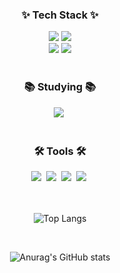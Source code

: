 <!--
**honee8583/honee8583** is a ✨ _special_ ✨ repository because its `README.md` (this file) appears on your GitHub profile.

Here are some ideas to get you started:

- 🔭 I’m currently working on ...
- 🌱 I’m currently learning ...
- 👯 I’m looking to collaborate on ...
- 🤔 I’m looking for help with ...
- 💬 Ask me about ...
- 📫 How to reach me: ...
- 😄 Pronouns: ...
- ⚡ Fun fact: ...
-->
<div align="center">
  
  <h3>✨ Tech Stack ✨</h3>
  <div align="center">
    <img src="https://img.shields.io/badge/springboot-6DB33F.svg?style=for-the-badge&logo=springboot&logoColor=black" />
    <img src="https://img.shields.io/badge/mysql-4479A1.svg?style=for-the-badge&logo=mysql&logoColor=white" />  <br/>
    <img src="https://img.shields.io/badge/ec2-FF9900.svg?style=for-the-badge&logo=amazonec2&logoColor=white" />
    <img src="https://img.shields.io/badge/amazons3-569A31.svg?style=for-the-badge&logo=amazons3&logoColor=white" />
  </div>
  
  <br/>
  
  <h3>📚 Studying 📚</h3>
  <div align="center">
    <img src="https://img.shields.io/badge/redis-DC382D?style=for-the-badge&logo=redis&logoColor=white" />&nbsp
  </div>
  
  <br/>
  
  <h3>🛠 Tools 🛠</h3>
  <div align="center">
    <img src="https://img.shields.io/badge/git-F05033.svg?style=for-the-badge&logo=git&logoColor=white" />&nbsp
    <img src="https://img.shields.io/badge/github-181717.svg?style=for-the-badge&logo=github&logoColor=white" />&nbsp
    <img src="https://img.shields.io/badge/Notion-F3F3F3.svg?style=for-the-badge&logo=notion&logoColor=black" />&nbsp
    <img src="https://img.shields.io/badge/Jira-0052CC.svg?style=for-the-badge&logo=jira&logoColor=white" />&nbsp
  </div>
  
  <br/>
  <br/>
  
  ![Top Langs](https://github-readme-stats.vercel.app/api/top-langs/?username=honee8583&layout=compact)  
  
  <br/>
  
  ![Anurag's GitHub stats](https://github-readme-stats.vercel.app/api?username=honee8583&show_icons=true&theme=radical)

</div>
